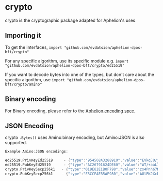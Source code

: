 # crypto

crypto is the cryptographic package adapted for Aphelion's uses

## Importing it
To get the interfaces,
`import "github.com/evdatsion/aphelion-dpos-bft/crypto"`

For any specific algorithm, use its specific module e.g.
`import "github.com/evdatsion/aphelion-dpos-bft/crypto/ed25519"`

If you want to decode bytes into one of the types, but don't care about the specific algorithm, use
`import "github.com/evdatsion/aphelion-dpos-bft/crypto/amino"`

## Binary encoding

For Binary encoding, please refer to the [Aphelion encoding spec](https://github.com/evdatsion/aphelion-dpos-bft/blob/master/docs/spec/blockchain/encoding.md).

## JSON Encoding

crypto `.Bytes()` uses Amino:binary encoding, but Amino:JSON is also supported.

```go
Example Amino:JSON encodings:

ed25519.PrivKeyEd25519     - {"type":"954568A3288910","value":"EVkqJO/jIXp3rkASXfh9YnyToYXRXhBr6g9cQVxPFnQBP/5povV4HTjvsy530kybxKHwEi85iU8YL0qQhSYVoQ=="}
ed25519.PubKeyEd25519      - {"type":"AC26791624DE60","value":"AT/+aaL1eB0477Mud9JMm8Sh8BIvOYlPGC9KkIUmFaE="}
crypto.PrivKeySecp256k1   - {"type":"019E82E1B0F798","value":"zx4Pnh67N+g2V+5vZbQzEyRerX9c4ccNZOVzM9RvJ0Y="}
crypto.PubKeySecp256k1    - {"type":"F8CCEAEB5AE980","value":"A8lPKJXcNl5VHt1FK8a244K9EJuS4WX1hFBnwisi0IJx"}
```
